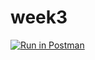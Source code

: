 # week3

[![Run in Postman](https://run.pstmn.io/button.svg)](https://app.getpostman.com/run-collection/43ff82bf9fa1ca4d4414)
